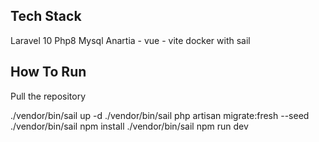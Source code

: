## Tech Stack

Laravel 10
Php8
Mysql
Anartia - vue - vite
docker with sail

## How To Run
Pull the repository

./vendor/bin/sail up -d
./vendor/bin/sail php artisan migrate:fresh --seed
./vendor/bin/sail npm install
./vendor/bin/sail npm run dev

